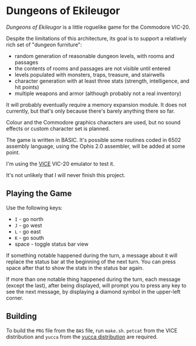 Dungeons of Ekileugor
=====================

_Dungeons of Ekileugor_ is a little roguelike game for the Commodore VIC-20.

Despite the limitations of this architecture, its goal is to support a
relatively rich set of "dungeon furniture":

*   random generation of reasonable dungeon levels, with rooms and passages
*   the contents of rooms and passages are not visible until entered
*   levels populated with monsters, traps, treasure, and stairwells
*   character generation with at least three stats (strength, intelligence,
    and hit points)
*   multiple weapons and armor (although probably not a real inventory)

It will probably eventually require a memory expansion module.  It does
not currently, but that's only because there's barely anything there so far.

Colour and the Commodore graphics characters are used, but no sound effects
or custom character set is planned.

The game is written in BASIC.  It's possible some routines coded in 6502
assembly language, using the Ophis 2.0 assembler, will be added at some
point.

I'm using the [VICE][] VIC-20 emulator to test it.

It's not unlikely that I will never finish this project.

Playing the Game
----------------

Use the following keys:

*   `I` - go north
*   `J` - go west
*   `L` - go east
*   `K` - go south
*   space - toggle status bar view

If something notable happened during the turn, a message about it will
replace the status bar at the beginning of the next turn.  You can press
space after that to show the stats in the status bar again.

If more than one notable thing happened during the turn, each message
(except the last), after being displayed, will prompt you to press any key to
see the next message, by displaying a diamond symbol in the upper-left
corner.

Building
--------

To build the `PRG` file from the `BAS` file, run `make.sh`.  `petcat`
from the VICE distribution and `yucca` from the [yucca distribution][]
are required.

[yucca distribution]: http://catseye.tc/projects/yucca/
[VICE]: http://vice-emu.sourceforge.net/
